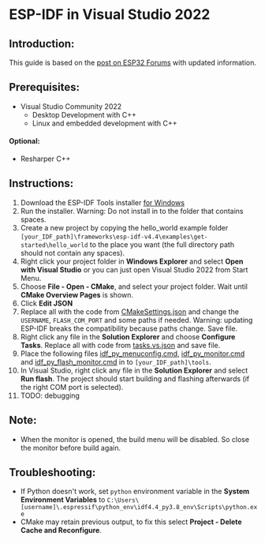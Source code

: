 # ESP-IDF in Visual Studio 2022

## Introduction:
This guide is based on the [post on ESP32 Forums](https://esp32.com/viewtopic.php?f=40&t=18924) with updated information.

## Prerequisites:
<ul>
  <li> Visual Studio Community 2022
    <ul>
      <li> Desktop Development with C++ </li>
      <li> Linux and embedded development with C++ </li>
    </ul>
</ul>

#### Optional:
<ul>
  <li> Resharper C++
</ul>

## Instructions:

1. Download the ESP-IDF Tools installer [for Windows](https://docs.espressif.com/projects/esp-idf/en/latest/esp32/get-started/windows-setup.html)
2. Run the installer. Warning: Do not install in to the folder that contains spaces.
3. Create a new project by copying the hello_world example folder `[your_IDF_path]\frameworks\esp-idf-v4.4\examples\get-started\hello_world` to the place you want (the full directory path should not contain any spaces).
4. Right click your project folder in **Windows Explorer** and select **Open with Visual Studio** or you can just open Visual Studio 2022 from Start Menu.
5. Choose **File - Open - CMake**, and select your project folder. Wait until **CMake Overview Pages** is shown.
6. Click **Edit JSON**
7. Replace all with the code from [CMakeSettings.json](CMakeSettings.json) and change the `USERNAME`, `FLASH_COM_PORT` and some paths if needed. Warning: updating ESP-IDF breaks the compatibility because paths change. Save file.
8. Right click any file in the **Solution Explorer** and choose **Configure Tasks**. Replace all with code from [tasks.vs.json](tasks.vs.json) and save file.
9. Place the following files [idf_py_menuconfig.cmd](idf_py_menuconfig.cmd), [idf_py_monitor.cmd](idf_py_monitor.cmd) and [idf_py_flash_monitor.cmd](idf_py_flash_monitor.cmd) in to `[your_IDF_path]\tools`.
10. In Visual Studio, right click any file in the **Solution Explorer** and select **Run flash**. The project should start building and flashing afterwards (if the right COM port is selected).
11. TODO: debugging 

## Note:
 - When the monitor is opened, the build menu will be disabled. So close the monitor before build again.

## Troubleshooting:

- If Python doesn't work, set `python` environment variable in the **System Environment Variables** to `C:\Users\[username]\.espressif\python_env\idf4.4_py3.8_env\Scripts\python.exe`
- CMake may retain previous output, to fix this select **Project - Delete Cache and Reconfigure**.
